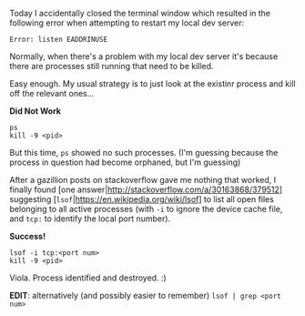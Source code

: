 Today I accidentally closed the terminal window 
which resulted in the following error when attempting to restart my local dev server:

`Error: listen EADDRINUSE`

Normally, when there's a problem with my local dev server it's because there are processes still running that need to be killed.

Easy enough.  My usual strategy is to just look at the existinr process and kill off the relevant ones...

**Did Not Work**

```
ps
kill -9 <pid>
```

But this time, `ps` showed no such processes.  (I'm guessing because the process in question had become orphaned, but I'm guessing)

After a gazillion posts on stackoverflow gave me nothing that worked, I finally found 
[one answer|http://stackoverflow.com/a/30163868/379512] suggesting [`lsof`|https://en.wikipedia.org/wiki/lsof] 
to list all open files belonging to all active processes (with `-i` to ignore the device cache file, and `tcp:` to identify the local port number).  


**Success!**

```
lsof -i tcp:<port num>
kill -9 <pid>
```

Viola.  Process identified and destroyed.  :)

**EDIT**: alternatively (and possibly easier to remember) `lsof | grep <port num>`

